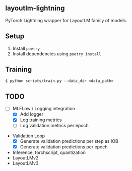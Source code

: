 ## layoutlm-lightning

PyTorch Lightning wrapper for LayoutLM family of models.


## Setup

1. Install `poetry`
2. Install dependencies using `poetry install`


## Training

`$ python scripts/train.py --data_dir <data_path>`


## TODO
- [ ] MLFLow / Logging integration
    - [x] Add logger
    - [x] Log training metrics
    - [ ] Log validation metrics per epoch
- Validation Loop
    - [x] Generate validation predictions per step as IOB
    - [x] Generate validation predictions per epoch 
- Inference, torchscript, quantization
- LayoutLMv2 
- LayoutLMv3